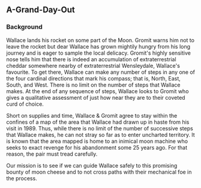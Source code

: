 ## A-Grand-Day-Out

### Background
Wallace lands his rocket on some part of the Moon. Gromit warns him not to leave the rocket but dear Wallace has grown mightily hungry from his long journey and is eager to sample the local delicacy. Gromit's highly sensitive nose tells him that there is indeed an accumulation of extraterrestrial cheddar somewhere nearby of extraterrestrial Wensleydale, Wallace's favourite. To get there, Wallace can make any number of steps in any one of the four cardinal directions that mark his compass; that is, North, East, South, and West. There is no limit on the number of steps that Wallace makes. At the end of any sequence of steps, Wallace looks to Gromit who gives a qualitative assessment of just how near they are to their coveted curd of choice.

Short on supplies and time, Wallace & Gromit agree to stay within the confines of a map of the area that Wallace had drawn up in haste from his visit in 1989. Thus, while there is no limit of the number of successive steps that Wallace makes, he can not stray so far as to enter uncharted territory. It is known that the area mapped is home to an inimical moon machine who seeks to exact revenge for his abandonment some 25 years ago. For that reason, the pair must tread carefully.

Our mission is to see if we can guide Wallace safely to this promising bounty of moon cheese and to not cross paths with their mechanical foe in the process.
